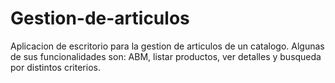 # Gestion-de-articulos
Aplicacion de escritorio para la gestion de articulos de un catalogo. Algunas de sus funcionalidades son: ABM, listar productos, ver detalles y busqueda por distintos criterios.

